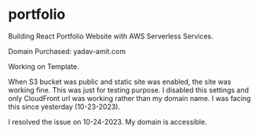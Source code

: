 # portfolio
Building React Portfolio Website with AWS Serverless Services.

Domain Purchased: yadav-amit.com

Working on Template.

When S3 bucket was public and static site was enabled, the site was working fine. This was just for testing purpose.
I disabled this settings and only CloudFront url was working rather than my domain name. I was facing this since yesterday (10-23-2023).

I resolved the issue on 10-24-2023. My domain is accessible.

